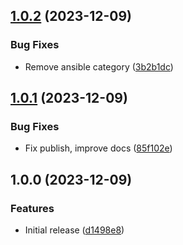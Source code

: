 ## [1.0.2](https://github.com/timo-reymann/python-oauth2-cli-auth/compare/1.0.1...1.0.2) (2023-12-09)


### Bug Fixes

* Remove ansible category ([3b2b1dc](https://github.com/timo-reymann/python-oauth2-cli-auth/commit/3b2b1dc65f231fe37794f3863844dfb4e42da4bd))

## [1.0.1](https://github.com/timo-reymann/python-oauth2-cli-auth/compare/1.0.0...1.0.1) (2023-12-09)


### Bug Fixes

* Fix publish, improve docs ([85f102e](https://github.com/timo-reymann/python-oauth2-cli-auth/commit/85f102eb47f93ace85a17c24f23a0d6ddf16ebcb))

## 1.0.0 (2023-12-09)


### Features

* Initial release ([d1498e8](https://github.com/timo-reymann/python-oauth2-cli-auth/commit/d1498e8db0f850b98826ad1c4d7827fefb1e6a79))

